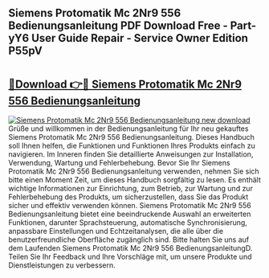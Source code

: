 ## Siemens Protomatik Mc 2Nr9 556 Bedienungsanleitung PDF Download Free - Part-yY6 User Guide Repair - Service Owner Edition P55pV

# <h2><a href="http://df3tnq.blite.top/?on=Siemens+Protomatik+Mc+2Nr9+556+Bedienungsanleitung">🔗Download 👉🔴 Siemens Protomatik Mc 2Nr9 556 Bedienungsanleitung</a></h2>

[![Siemens Protomatik Mc 2Nr9 556 Bedienungsanleitung new download](https://i.imgur.com/lujVjoI.png)](http://df3tnq.blite.top/?on=Siemens+Protomatik+Mc+2Nr9+556+Bedienungsanleitung)
Grüße und willkommen in der Bedienungsanleitung für Ihr neu gekauftes Siemens Protomatik Mc 2Nr9 556 Bedienungsanleitung. Dieses Handbuch soll Ihnen helfen, die Funktionen und Funktionen Ihres Produkts einfach zu navigieren. Im Inneren finden Sie detaillierte Anweisungen zur Installation, Verwendung, Wartung und Fehlerbehebung. Bevor Sie Ihr Siemens Protomatik Mc 2Nr9 556 Bedienungsanleitung verwenden, nehmen Sie sich bitte einen Moment Zeit, um dieses Handbuch sorgfältig zu lesen. Es enthält wichtige Informationen zur Einrichtung, zum Betrieb, zur Wartung und zur Fehlerbehebung des Produkts, um sicherzustellen, dass Sie das Produkt sicher und effektiv verwenden können. Siemens Protomatik Mc 2Nr9 556 Bedienungsanleitung bietet eine beeindruckende Auswahl an erweiterten Funktionen, darunter Sprachsteuerung, automatische Synchronisierung, anpassbare Einstellungen und Echtzeitanalysen, die alle über die benutzerfreundliche Oberfläche zugänglich sind. Bitte halten Sie uns auf dem Laufenden Siemens Protomatik Mc 2Nr9 556 BedienungsanleitungD. Teilen Sie Ihr Feedback und Ihre Vorschläge mit, um unsere Produkte und Dienstleistungen zu verbessern.
